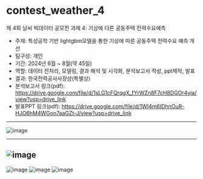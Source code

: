 # contest_weather_4
제 4회 날씨 빅데이터 공모전 과제 4: 기상에 다른 공동주택 전력수요예측
- 주제: 특성공학 기반 lightgbm모델을 통한 기상에 따른 공동주택 전력수요 예측 개선
- 팀구성: 개인
- 기간: 2024년 6월 ~ 8월(약 45일)
- 역할: 데이터 전처리, 모델링, 결과 해석 및 시각화, 분석보고서 작성, ppt제작, 발표
- 결과: 한국전력공사사장상(특별상)
- 분석보고서 링크(pdf): https://drive.google.com/file/d/1sLG1cFQrqgX_fYrWZn8F7cH8DGOr4vja/view?usp=drive_link
- 발표PPT 링크(pdf): https://drive.google.com/file/d/1WI4m6IDhnOuR-HJO6hM4WGon7aaGZt-J/view?usp=drive_link
---
![image](https://github.com/user-attachments/assets/7f6ced9f-544f-4269-862c-d1e44514498f)

---
  ![image](https://github.com/user-attachments/assets/bb4b3c07-6fed-4cb0-a0f8-0202e715ae36)
---
![image](https://github.com/user-attachments/assets/d633a6f1-771a-41ac-8014-399af7d81d66)
![image](https://github.com/user-attachments/assets/e2b51ff0-b2af-4c4d-9571-c641a29ffe4d)
![image](https://github.com/user-attachments/assets/3142da48-e805-40c1-8b3d-d6d89274de2b)
